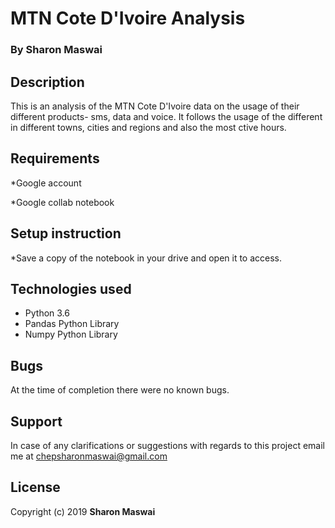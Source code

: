 # MTN Cote D'Ivoire Analysis
### By Sharon Maswai 

## Description

This is an analysis of the MTN Cote D'Ivoire data on the usage of their different products- sms, data and voice. It follows the usage of the different in different towns, cities and regions and also the most ctive hours.

## Requirements
*Google account

*Google collab notebook

## Setup instruction

*Save a copy of the notebook in your drive and open it to access.

## Technologies used
* Python 3.6
* Pandas Python Library
* Numpy Python Library


## Bugs
At the time of completion there were no known bugs.

## Support
In case of any clarifications or suggestions with regards to this project email me at chepsharonmaswai@gmail.com

## License
Copyright (c) 2019 **Sharon Maswai**
  


